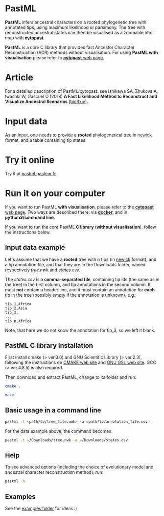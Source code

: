 # PastML 
__PastML__ infers ancestral characters on a rooted phylogenetic tree with annotated tips, using maximum likelihood or parsimony.
The tree with reconstructed ancestral states can then be visualised as a zoomable html map with [__cytopast__](https://github.com/evolbioinfo/cytopast).

__PastML__ is a core C library that provides fast Ancestor Character Reconstruction (ACR) methods without visualisation.
For using __PastML with visualisation__ please refer to [__cytopast__ web page](https://github.com/evolbioinfo/cytopast).

# Article

For a detailed description of PastML/cytopast: see Ishikawa SA, Zhukova A, Iwasaki W, Gascuel O (2018) __A Fast Likelihood Method to Reconstruct and Visualize Ancestral Scenarios__ [[bioRxiv]](https://doi.org/10.1101/379529).

# Input data
As an input, one needs to provide a **rooted** phylogenetical tree in [newick](https://en.wikipedia.org/wiki/Newick_format) format,
and a table containing tip states.

# Try it online
Try it at [pastml.pasteur.fr](https://pastml.pasteur.fr)


# Run it on your computer

If you want to run PastML __with visualisation__, please refer to the [__cytopast__ web page](https://github.com/evolbioinfo/cytopast). 
Two ways are described there: via __[docker](https://hub.docker.com/)__, and in __python3/command line__.

If you want to run the core PastML __C library__ (__without visualisation__), follow the instructions below.


## Input data example
Let's assume that we have a __rooted__ tree with n tips (in [newick](https://en.wikipedia.org/wiki/Newick_format) format), 
and a tip annotation file, and that they are in the Downloads folder, 
named respectively _tree.nwk_ and _states.csv_.

The _states.csv_ is a __comma-separated file__, containing tip ids (the same as in the tree) in the first column, 
and tip annotations in the second column. 
It must __not__ contain a header line, and it must contain an annotation for __each__ tip in the tree 
(possibly empty if the annotation is unknown), e.g.:

```text
tip_1,Africa
tip_2,Asia
tip_3,
...
tip_n,Africa
```

Note, that here we do not know the annotation for tip_3, so we left it blank.

## PastML C library Installation

First install cmake (> ver.3.6) and GNU Scientific Library (> ver.2.3), following the instructions on [CMAKE web site](https://cmake.org/download/) and [GNU GSL web site](https://www.gnu.org/software/gsl/). GCC (> ver.4.8.5) is also required.

Then download and extract PastML, change to its folder and run:
```bash
cmake .
```
```bash
make
```

## Basic usage in a command line
```bash
pastml -t <path/to/tree_file.nwk> -a <path/to/annotation_file.csv> 
```

For the data example above, the command becomes:
```bash
pastml -t ~/Downloads/tree.nwk -a ~/Downloads/states.csv
```

## Help

To see advanced options (including the choice of evolutionary model and ancestral character reconstruction method), run:
```bash
pastml -h
```

## Examples

See the [examples folder](https://github.com/saishikawa/PASTML/tree/master/examples) for ideas :)
